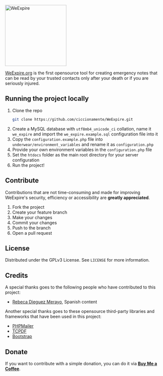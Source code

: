<a href="https://weexpire.org"><img src="https://weexpire.org/img/logo.svg" alt="WeExpire" width="200px"></a>

[WeExpire.org](https://weexpire.org) is the first opensource tool for creating emergency notes that can be read by your trusted contacts only after your death or if you are seriously injured.

## Running the project locally
 1. Clone the repo
    ```sh
    git clone https://github.com/ciccionamente/WeExpire.git
    ```
 2. Create a MySQL database with `utf8mb4_unicode_ci` collation, name it `we_expire` and import the `we_expire.example.sql` configuration file into it
 3. Copy the `configuration.example.php` file into `underwear/environment_variables` and rename it as `configuration.php`
 4. Provide your own environment variables in the `configuration.php` file
 5. Set the `htdocs` folder as the main root directory for your server configuration
 6. Run the project!

## Contribute
Contributions that are not time-consuming and made for improving WeExpire's security, efficiency or accessibility are **greatly appreciated**.

1.  Fork the project
2.  Create your feature branch
3.  Make your changes
4.  Commit your changes
5.  Push to the branch
6.  Open a pull request

## License
Distributed under the GPLv3 License. See `LICENSE` for more information.

## Credits
A special thanks goes to the following people who have contributed to this project:
- [Rebeca Dieguez Merayo](https://www.linkedin.com/in/rebecadieguez/), Spanish content

Another special thanks goes to these opensource third-party libraries and frameworks that have been used in this project:
 - [PHPMailer](https://github.com/PHPMailer/PHPMailer)
 - [TCPDF](https://github.com/tecnickcom/TCPDF)
 - [Bootstrap](https://getbootstrap.com)

## Donate
If you want to contribute with a simple donation, you can do it via **[Buy Me a Coffee](https://www.buymeacoffee.com/ciccionamente)**.
